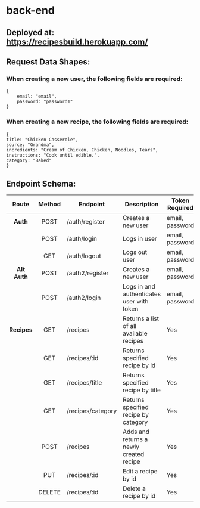 # back-end

## Deployed at: https://recipesbuild.herokuapp.com/

## Request Data Shapes:

### When creating a new user, the following fields are required:

```
{
	email: "email",
	password: "password1"
}
```

### When creating a new recipe, the following fields are required:

```
{
title: "Chicken Casserole",
source: "Grandma",
incredients: "Cream of Chicken, Chicken, Noodles, Tears",
instructions: "Cook until edible.",
category: "Baked"
}
```

## Endpoint Schema:

|    Route    | Method | Endpoint          | Description                               | Token Required     |
| :---------: | :----: | ----------------- | ----------------------------------------- | ------------------ |
|  **Auth**   |  POST  | /auth/register    | Creates a new user                        | email, password    |
|             |  POST  | /auth/login       | Logs in user                              | email, password    |
|             |  GET   | /auth/logout      | Logs out user                             | email, password    |
|**Alt Auth** |  POST  | /auth2/register   | Creates a new user                        | email, password    |
|             |  POST  | /auth2/login      | Logs in and authenticates user with token | email, password    |
| **Recipes** |  GET   | /recipes          | Returns a list of all available recipes   | Yes                |
|             |  GET   | /recipes/:id      | Returns specified recipe by id            | Yes                |
|             |  GET   | /recipes/title    | Returns specified recipe by title         | Yes                |
|             |  GET   | /recipes/category | Returns specified recipe by category      | Yes                |
|             |  POST  | /recipes          | Adds and returns a newly created recipe   | Yes                |
|             |  PUT   | /recipes/:id      | Edit a recipe by id                       | Yes                |
|             | DELETE | /recipes/:id      | Delete a recipe by id                     | Yes                |
